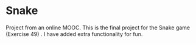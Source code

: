 # Snake
Project from an online MOOC. This is the final project for the Snake game (Exercise 49) .
I have added extra functionality for fun.
